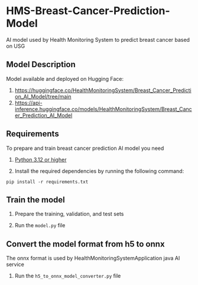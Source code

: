 # HMS-Breast-Cancer-Prediction-Model

AI model used by Health Monitoring System to predict breast cancer based on USG

## Model Description

Model available and deployed on Hugging Face:

1. https://huggingface.co/HealthMonitoringSystem/Breast_Cancer_Prediction_AI_Model/tree/main
2. https://api-inference.huggingface.co/models/HealthMonitoringSystem/Breast_Cancer_Prediction_AI_Model

## Requirements

To prepare and train breast cancer prediction AI model you need

1. [Python 3.12 or higher](https://www.python.org/downloads/release/)

2. Install the required dependencies by running the following command:
```
pip install -r requirements.txt
```


## Train the model

1. Prepare the training, validation, and test sets


2. Run the `model.py` file


## Convert the model format from h5 to onnx
The onnx format is used by HealthMonitoringSystemApplication java AI service

1. Run the `h5_to_onnx_model_converter.py` file

